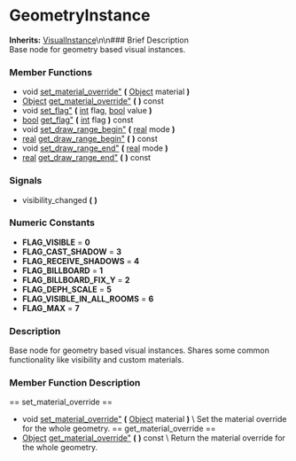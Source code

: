 #  GeometryInstance  
**Inherits:** [VisualInstance](class_visualinstance)\\n\\n###  Brief Description  
Base node for geometry based visual instances.
###  Member Functions 
  * void [set_material_override"](#set_material_override) **(** [Object](class_object) material  **)**
  * [Object](class_object) [get_material_override"](#get_material_override) **(** **)** const
  * void [set_flag"](#set_flag) **(** [int](class_int) flag, [bool](class_bool) value  **)**
  * [bool](class_bool) [get_flag"](#get_flag) **(** [int](class_int) flag  **)** const
  * void [set_draw_range_begin"](#set_draw_range_begin) **(** [real](class_real) mode  **)**
  * [real](class_real) [get_draw_range_begin"](#get_draw_range_begin) **(** **)** const
  * void [set_draw_range_end"](#set_draw_range_end) **(** [real](class_real) mode  **)**
  * [real](class_real) [get_draw_range_end"](#get_draw_range_end) **(** **)** const
###  Signals  
  * <a name="visibility_changed">visibility_changed</a> **(** **)**
###  Numeric Constants  
  * **FLAG_VISIBLE** = **0**
  * **FLAG_CAST_SHADOW** = **3**
  * **FLAG_RECEIVE_SHADOWS** = **4**
  * **FLAG_BILLBOARD** = **1**
  * **FLAG_BILLBOARD_FIX_Y** = **2**
  * **FLAG_DEPH_SCALE** = **5**
  * **FLAG_VISIBLE_IN_ALL_ROOMS** = **6**
  * **FLAG_MAX** = **7**
###  Description  
Base node for geometry based visual instances. Shares some common functionality like visibility and custom materials.
###  Member Function Description  
==  set_material_override  ==
  * void [set_material_override"](#set_material_override) **(** [Object](class_object) material  **)**
\\
Set the material override for the whole geometry.
==  get_material_override  ==
  * [Object](class_object) [get_material_override"](#get_material_override) **(** **)** const
\\
Return the material override for the whole geometry.
